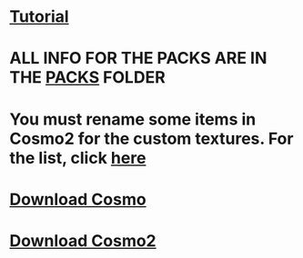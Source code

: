 # [Tutorial](tut.mp4)
# ALL INFO FOR THE PACKS ARE IN THE [PACKS](https://github.com/Thing34872/minecraft-texture-pack/tree/main/packs#readme) FOLDER
# You must rename some items in Cosmo2 for the custom textures. For the list, click [here](https://github.com/Thing34872/minecraft-texture-pack/blob/main/packs/renamedItems.md)
<h1 style="align: center;"><a href="https://github.com/Thing34872/minecraft-texture-pack/raw/main/packs/Cosmo.zip">Download Cosmo</a></h1>
<h1 style="align: center;"><a href="https://github.com/Thing34872/minecraft-texture-pack/raw/main/packs/Cosmo2.zip">Download Cosmo2</a></h1>
